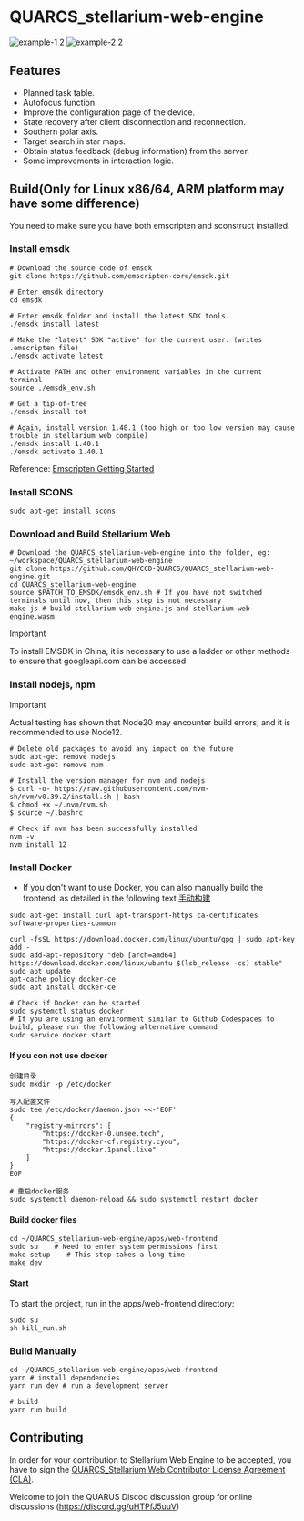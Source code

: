 # QUARCS_stellarium-web-engine

![example-1 2](https://github.com/QHYCCD-QUARCS/QUARCS_stellarium-web-engine/assets/158538628/1fdb2fc3-7b6b-42fb-ba9e-bc4cf6f613a1)
![example-2 2](https://github.com/QHYCCD-QUARCS/QUARCS_stellarium-web-engine/assets/158538628/7ad24990-f259-4396-bb94-e56f6f94abc3)

## Features

- Planned task table.
- Autofocus function.
- Improve the configuration page of the device.
- State recovery after client disconnection and reconnection.
- Southern polar axis.
- Target search in star maps.
- Obtain status feedback (debug information) from the server.
- Some improvements in interaction logic.

## Build(Only for Linux x86/64, ARM platform may have some difference)

You need to make sure you have both emscripten and sconstruct installed.

### Install emsdk

```shell
# Download the source code of emsdk
git clone https://github.com/emscripten-core/emsdk.git

# Enter emsdk directory
cd emsdk
        
# Enter emsdk folder and install the latest SDK tools.
./emsdk install latest
        
# Make the "latest" SDK "active" for the current user. (writes .emscripten file)
./emsdk activate latest
        
# Activate PATH and other environment variables in the current terminal
source ./emsdk_env.sh
        
# Get a tip-of-tree
./emsdk install tot
        
# Again, install version 1.40.1 (too high or too low version may cause trouble in stellarium web compile)
./emsdk install 1.40.1
./emsdk activate 1.40.1
```

Reference: [Emscripten Getting Started](https://emscripten.org/docs/getting_started/downloads.html#)

### Install SCONS

```shell
sudo apt-get install scons
```

### Download and Build Stellarium Web

```shell
# Download the QUARCS_stellarium-web-engine into the folder, eg: ~/workspace/QUARCS_stellarium-web-engine
git clone https://github.com/QHYCCD-QUARCS/QUARCS_stellarium-web-engine.git
cd QUARCS_stellarium-web-engine
source $PATCH_TO_EMSDK/emsdk_env.sh # If you have not switched terminals until now, then this step is not necessary
make js # build stellarium-web-engine.js and stellarium-web-engine.wasm
```

> [!IMPORTANT]
> To install EMSDK in China, it is necessary to use a ladder or other methods to ensure that googleapi.com can be accessed

### Install nodejs, npm

> [!IMPORTANT]
> Actual testing has shown that Node20 may encounter build errors, and it is recommended to use Node12.

```shell
# Delete old packages to avoid any impact on the future
sudo apt-get remove nodejs
sudo apt-get remove npm

# Install the version manager for nvm and nodejs
$ curl -o- https://raw.githubusercontent.com/nvm-sh/nvm/v0.39.2/install.sh | bash
$ chmod +x ~/.nvm/nvm.sh
$ source ~/.bashrc

# Check if nvm has been successfully installed
nvm -v
nvm install 12
```

### Install Docker

- If you don't want to use Docker, you can also manually build the frontend, as detailed in the following text [手动构建](#build-manually)

```shell
sudo apt-get install curl apt-transport-https ca-certificates software-properties-common
        
curl -fsSL https://download.docker.com/linux/ubuntu/gpg | sudo apt-key add -
sudo add-apt-repository "deb [arch=amd64] https://download.docker.com/linux/ubuntu $(lsb_release -cs) stable"
sudo apt update
apt-cache policy docker-ce
sudo apt install docker-ce
        
# Check if Docker can be started
sudo systemctl status docker
# If you are using an environment similar to Github Codespaces to build, please run the following alternative command
sudo service docker start
```

#### If you con not use docker
```shell
创建目录
sudo mkdir -p /etc/docker

写入配置文件
sudo tee /etc/docker/daemon.json <<-'EOF'
{
    "registry-mirrors": [
    	"https://docker-0.unsee.tech",
        "https://docker-cf.registry.cyou",
        "https://docker.1panel.live"
    ]
}
EOF

# 重启docker服务
sudo systemctl daemon-reload && sudo systemctl restart docker
```

#### Build docker files

```shell
cd ~/QUARCS_stellarium-web-engine/apps/web-frontend
sudo su    # Need to enter system permissions first
make setup    # This step takes a long time
make dev
```

#### Start

To start the project, run in the apps/web-frontend directory:

```shell
sudo su
sh kill_run.sh
```

### Build Manually

```shell
cd ~/QUARCS_stellarium-web-engine/apps/web-frontend
yarn # install dependencies
yarn run dev # run a development server

# build
yarn run build
```

## Contributing

In order for your contribution to Stellarium Web Engine to be accepted, you have to sign the
[QUARCS_Stellarium Web Contributor License Agreement (CLA)](doc/cla/sign-cla.md).

Welcome to join the QUARUS Discod discussion group for online discussions (<https://discord.gg/uHTPfJ5uuV>)
